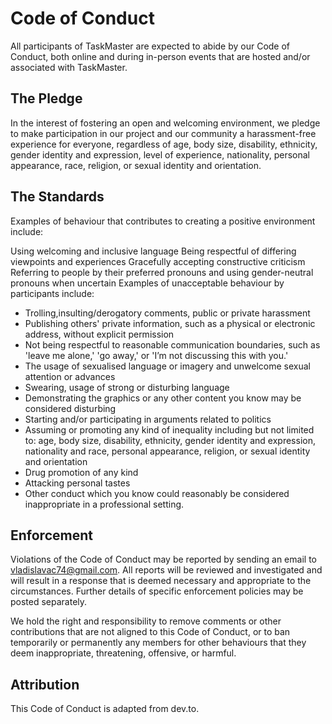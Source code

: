 # Code of Conduct #
All participants of TaskMaster are expected to abide by our Code of Conduct, both online and during in-person events that are hosted and/or associated with TaskMaster.

## The Pledge ##
In the interest of fostering an open and welcoming environment, we pledge to make participation in our project and our community a harassment-free experience for everyone, regardless of age, body size, disability, ethnicity, gender identity and expression, level of experience, nationality, personal appearance, race, religion, or sexual identity and orientation.

## The Standards ##
Examples of behaviour that contributes to creating a positive environment include:

Using welcoming and inclusive language
Being respectful of differing viewpoints and experiences
Gracefully accepting constructive criticism
Referring to people by their preferred pronouns and using gender-neutral pronouns when uncertain
Examples of unacceptable behaviour by participants include:

* Trolling,insulting/derogatory comments, public or private harassment
* Publishing others' private information, such as a physical or electronic address, without explicit permission
* Not being respectful to reasonable communication boundaries, such as 'leave me alone,' 'go away,' or 'I’m not discussing this with you.'
* The usage of sexualised language or imagery and unwelcome sexual attention or advances
* Swearing, usage of strong or disturbing language
* Demonstrating the graphics or any other content you know may be considered disturbing
* Starting and/or participating in arguments related to politics
* Assuming or promoting any kind of inequality including but not limited to: age, body size, disability, ethnicity, gender identity and expression, nationality and race, personal appearance, religion, or sexual identity and orientation
* Drug promotion of any kind
* Attacking personal tastes
* Other conduct which you know could reasonably be considered inappropriate in a professional setting.
## Enforcement ##
Violations of the Code of Conduct may be reported by sending an email to vladislavac74@gmail.com. All reports will be reviewed and investigated and will result in a response that is deemed necessary and appropriate to the circumstances. Further details of specific enforcement policies may be posted separately.

We hold the right and responsibility to remove comments or other contributions that are not aligned to this Code of Conduct, or to ban temporarily or permanently any members for other behaviours that they deem inappropriate, threatening, offensive, or harmful.

## Attribution ##
This Code of Conduct is adapted from dev.to.
